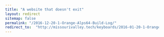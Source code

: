 ```yaml
---
title: "A website that doesn't exit"
layout: redirect
sitemap: false
permalink: "/2016-12-20-1-Orange-Alps64-Build-Log/"
redirect_to:  "http://missourivalley.tech/keyboards/2016-01-20-1-Orange-Alps64-Build-Log"
---
```

